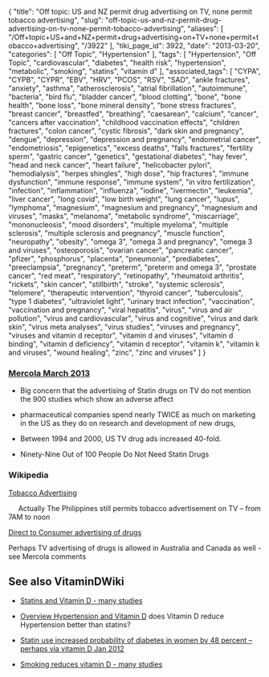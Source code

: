 {
    "title": "Off topic: US and NZ permit drug advertising on TV, none permit tobacco advertising",
    "slug": "off-topic-us-and-nz-permit-drug-advertising-on-tv-none-permit-tobacco-advertising",
    "aliases": [
        "/Off+topic+US+and+NZ+permit+drug+advertising+on+TV+none+permit+tobacco+advertising",
        "/3922"
    ],
    "tiki_page_id": 3922,
    "date": "2013-03-20",
    "categories": [
        "Off Topic",
        "Hypertension"
    ],
    "tags": [
        "Hypertension",
        "Off Topic",
        "cardiovascular",
        "diabetes",
        "health risk",
        "hypertension",
        "metabolic",
        "smoking",
        "statins",
        "vitamin d"
    ],
    "associated_tags": [
        "CYPA",
        "CYPB",
        "CYPR",
        "EBV",
        "HRV",
        "PCOS",
        "RSV",
        "SAD",
        "ankle fractures",
        "anxiety",
        "asthma",
        "atherosclerosis",
        "atrial fibrillation",
        "autoimmune",
        "bacteria",
        "bird flu",
        "bladder cancer",
        "blood clotting",
        "bone",
        "bone health",
        "bone loss",
        "bone mineral density",
        "bone stress fractures",
        "breast cancer",
        "breastfed",
        "breathing",
        "caesarean",
        "calcium",
        "cancer",
        "cancers after vaccination",
        "childhood vaccination effects",
        "children fractures",
        "colon cancer",
        "cystic fibrosis",
        "dark skin and pregnancy",
        "dengue",
        "depression",
        "depression and pregnancy",
        "endometrial cancer",
        "endometriosis",
        "epigenetics",
        "excess deaths",
        "falls fractures",
        "fertility sperm",
        "gastric cancer",
        "genetics",
        "gestational diabetes",
        "hay fever",
        "head and neck cancer",
        "heart failure",
        "helicobacter pylori",
        "hemodialysis",
        "herpes shingles",
        "high dose",
        "hip fractures",
        "immune dysfunction",
        "immune response",
        "immune system",
        "in vitro fertilization",
        "infection",
        "inflammation",
        "influenza",
        "iodine",
        "ivermectin",
        "leukemia",
        "liver cancer",
        "long covid",
        "low birth weight",
        "lung cancer",
        "lupus",
        "lymphoma",
        "magnesium",
        "magnesium and pregnancy",
        "magnesium and viruses",
        "masks",
        "melanoma",
        "metabolic syndrome",
        "miscarriage",
        "mononucleosis",
        "mood disorders",
        "multiple myeloma",
        "multiple sclerosis",
        "multiple sclerosis and pregnancy",
        "muscle function",
        "neuropathy",
        "obesity",
        "omega 3",
        "omega 3 and pregnancy",
        "omega 3 and viruses",
        "osteoporosis",
        "ovarian cancer",
        "pancreatic cancer",
        "pfizer",
        "phosphorus",
        "placenta",
        "pneumonia",
        "prediabetes",
        "preeclampsia",
        "pregnancy",
        "preterm",
        "preterm and omega 3",
        "prostate cancer",
        "red meat",
        "respiratory",
        "retinopathy",
        "rheumatoid arthritis",
        "rickets",
        "skin cancer",
        "stillbirth",
        "stroke",
        "systemic sclerosis",
        "telomere",
        "therapeutic intervention",
        "thyroid cancer",
        "tuberculosis",
        "type 1 diabetes",
        "ultraviolet light",
        "urinary tract infection",
        "vaccination",
        "vaccination and pregnancy",
        "viral hepatitis",
        "virus",
        "virus and air pollution",
        "virus and cardiovascular",
        "virus and cognitive",
        "virus and dark skin",
        "virus meta analyses",
        "virus studies",
        "viruses and pregnancy",
        "viruses and vitamin d receptor",
        "vitamin d and viruses",
        "vitamin d binding",
        "vitamin d deficiency",
        "vitamin d receptor",
        "vitamin k",
        "vitamin k and viruses",
        "wound healing",
        "zinc",
        "zinc and viruses"
    ]
}


### [Mercola March 2013](http://articles.mercola.com/sites/articles/archive/2013/03/20/statin-tv-ads.aspx?e_cid=20130320_DNL_art_1&utm_source=dnl&utm_medium=email&utm_content=art1&utm_campaign=20130320)

* Big concern that the advertising of Statin drugs on TV do not mention the 900 studies which show an adverse affect

* pharmaceutical companies spend nearly TWICE as much on marketing in the US as they do on research and development of new drugs,

* Between 1994 and 2000, US TV drug ads increased 40-fold.

* Ninety-Nine Out of 100 People Do Not Need Statin Drugs

### Wikipedia

[Tobacco Advertising](http://en.wikipedia.org/wiki/Tobacco_advertising#Advertisement_control)

&nbsp; &nbsp; &nbsp;Actually The Philippines still permits tobacco advertisement on TV – from 7AM to noon

[Direct to Consumer advertising of drugs](http://en.wikipedia.org/wiki/Direct-to-consumer_advertising)

Perhaps TV advertising of drugs is allowed in Australia and Canada as well - see Mercola comments

## See also VitaminDWiki

* [Statins and Vitamin D - many studies](/tags/statins-and-vitamin-d-many-studies.html)

* [Overview Hypertension and Vitamin D](/tags/overview-hypertension-and-vitamin-d.html) does Vitamin D reduce Hypertension better than statins?

* [Statin use increased probability of diabetes in women by 48 percent – perhaps via vitamin D Jan 2012](/tags/statin-use-increased-probability-of-diabetes-in-women-by-48-percent-perhaps-via-vitamin-d-jan-2012.html)

* [Smoking reduces vitamin D - many studies](/tags/smoking-reduces-vitamin-d-many-studies.html)